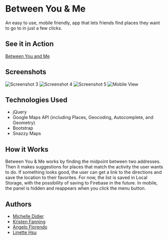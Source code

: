 # Between You & Me
An easy to use, mobile friendly, app that lets friends find places they want to go to in just a few clicks.


## See it in Action
[Between You and Me](https://between-you-and-me.herokuapp.com/)

## Screenshots
![Screenshot 3](https://github.com/meeshyd/between-you-and-me/blob/master/assets/Images/Screenshot3.png)
![Screenshot 4](https://github.com/meeshyd/between-you-and-me/blob/master/assets/Images/Screenshot4.png)
![Screenshot 5](https://github.com/meeshyd/between-you-and-me/blob/master/assets/Images/Screenshot5.png)
![Mobile View](https://github.com/meeshyd/between-you-and-me/blob/master/assets/Images/mobile1.jpg)


## Technologies Used
- jQuery
- Google Maps API (including Places, Geocoding, Autocomplete, and Geometry)
- Bootstrap
- Snazzy Maps

## How it Works
Between You & Me works by finding the midpoint between two addresses. Then it makes suggestions for places that match the activity the user wants to do. If something looks good, the user can get a link to the directions and save the location to their favorites. For now, the list is saved in Local Storage, with the possibility of saving to Firebase in the future. In mobile, the panel is hidden and reappears when you click the menu button. 

## Authors
- [Michelle Didier](https://github.com/meeshyd)
- [Kristen Fanning](https://github.com/kfanning19)
- [Angelo Florendo](https://github.com/aflorend)
- [Linette Hsu](https://github.com/llh914)
